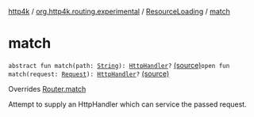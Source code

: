 [http4k](../../index.md) / [org.http4k.routing.experimental](../index.md) / [ResourceLoading](index.md) / [match](./match.md)

# match

`abstract fun match(path: `[`String`](https://kotlinlang.org/api/latest/jvm/stdlib/kotlin/-string/index.html)`): `[`HttpHandler`](../../org.http4k.core/-http-handler.md)`?` [(source)](https://github.com/http4k/http4k/blob/master/http4k-incubator/src/main/kotlin/org/http4k/routing/experimental/ResourceLoaders.kt#L51)`open fun match(request: `[`Request`](../../org.http4k.core/-request/index.md)`): `[`HttpHandler`](../../org.http4k.core/-http-handler.md)`?` [(source)](https://github.com/http4k/http4k/blob/master/http4k-incubator/src/main/kotlin/org/http4k/routing/experimental/ResourceLoaders.kt#L53)

Overrides [Router.match](../../org.http4k.routing/-router/match.md)

Attempt to supply an HttpHandler which can service the passed request.

